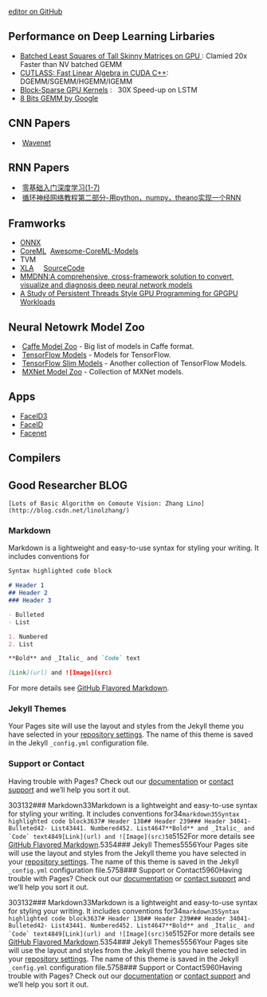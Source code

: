[editor on GitHub](https://github.com/fsword73/jianyang.github.io/edit/master/index.md)

## Performance on Deep Learning Lirbaries 
- [Batched Least Squares of Tall Skinny Matrices on GPU ](https://www.nag.com/doc/techrep/pdf/tr1_17.pdf) : Clamied 20x Faster than NV batched GEMM
- [CUTLASS: Fast Linear Algebra in CUDA C++](https://devblogs.nvidia.com/parallelforall/cutlass-linear-algebra-cuda/): DGEMM/SGEMM/HGEMM/IGEMM
- [Block-Sparse GPU Kernels](https://blog.openai.com/block-sparse-gpu-kernels/) :   30X Speed-up on LSTM 
- [8 Bits GEMM by Google](https://github.com/google/gemmlowp)
  

## CNN Papers 
-  [Wavenet](https://arxiv.org/pdf/1609.03499.pdf) 
## RNN Papers
-  [零基础入门深度学习(1-7)](https://www.zybuluo.com/hanbingtao/note/433855)
-  [循环神经网络教程第二部分-用python，numpy，theano实现一个RNN](https://zhuanlan.zhihu.com/p/22289383)
## Framworks
- [ONNX](https://github.com/onnx/onnx/blob/master/docs/IR.md)
- [CoreML](https://developer.apple.com/machine-learning/)
  [Awesome-CoreML-Models](https://github.com/likedan/Awesome-CoreML-Models)
- TVM
- [XLA](https://autodiff-workshop.github.io/slides/JeffDean.pdf)
     [SourceCode](https://github.com/tensorflow/tensorflow/tree/master/tensorflow/compiler)
- [MMDNN:A comprehensive, cross-framework solution to convert, visualize and diagnosis deep neural network models](https://github.com/Microsoft/MMdnn)
- [A Study of Persistent Threads Style GPU Programming for GPGPU Workloads](http://www.idav.ucdavis.edu/func/return_pdf?pub_id=1089)
## Neural Netowrk Model Zoo
-  [Caffe Model Zoo](https://github.com/BVLC/caffe/wiki/Model-Zoo) - Big list of models in Caffe format.
-  [TensorFlow Models](https://github.com/tensorflow/models) - Models for TensorFlow.
-  [TensorFlow Slim Models](https://github.com/tensorflow/models/blob/master/slim/README.md) - Another collection of TensorFlow Models.
-  [MXNet Model Zoo](https://mxnet.incubator.apache.org/model_zoo/) - Collection of MXNet models.
## Apps
- [FaceID3](https://arxiv.org/abs/1502.00873)
- [FaceID](http://mmlab.ie.cuhk.edu.hk/pdf/YiSun_CVPR14.pdf)
- [Facenet](https://github.com/davidsandberg/facenet)
## Compilers 


## Good Researcher BLOG
    [Lots of Basic Algorithm on Comoute Vision: Zhang Lino](http://blog.csdn.net/linolzhang/)

### Markdown
Markdown is a lightweight and easy-to-use syntax for styling your writing. It includes conventions for
```markdown
Syntax highlighted code block

# Header 1
## Header 2
### Header 3

- Bulleted
- List

1. Numbered
2. List

**Bold** and _Italic_ and `Code` text

[Link](url) and ![Image](src)
```

For more details see [GitHub Flavored Markdown](https://guides.github.com/features/mastering-markdown/).

### Jekyll Themes

Your Pages site will use the layout and styles from the Jekyll theme you have selected in your [repository settings](https://github.com/fsword73/jianyang.github.io/settings). The name of this theme is saved in the Jekyll `_config.yml` configuration file.

### Support or Contact

Having trouble with Pages? Check out our [documentation](https://help.github.com/categories/github-pages-basics/) or [contact support](https://github.com/contact) and we’ll help you sort it out.

303132### Markdown33Markdown is a lightweight and easy-to-use syntax for styling your writing. It includes conventions for34```markdown35Syntax highlighted code block3637# Header 138## Header 239### Header 34041- Bulleted42- List43441. Numbered452. List4647**Bold** and _Italic_ and `Code` text4849[Link](url) and ![Image](src)50```5152For more details see [GitHub Flavored Markdown](https://guides.github.com/features/mastering-markdown/).5354### Jekyll Themes5556Your Pages site will use the layout and styles from the Jekyll theme you have selected in your [repository settings](https://github.com/fsword73/jianyang.github.io/settings). The name of this theme is saved in the Jekyll `_config.yml` configuration file.5758### Support or Contact5960Having trouble with Pages? Check out our [documentation](https://help.github.com/categories/github-pages-basics/) or [contact support](https://github.com/contact) and we’ll help you sort it out.


303132### Markdown33Markdown is a lightweight and easy-to-use syntax for styling your writing. It includes conventions for34```markdown35Syntax highlighted code block3637# Header 138## Header 239### Header 34041- Bulleted42- List43441. Numbered452. List4647**Bold** and _Italic_ and `Code` text4849[Link](url) and ![Image](src)50```5152For more details see [GitHub Flavored Markdown](https://guides.github.com/features/mastering-markdown/).5354### Jekyll Themes5556Your Pages site will use the layout and styles from the Jekyll theme you have selected in your [repository settings](https://github.com/fsword73/jianyang.github.io/settings). The name of this theme is saved in the Jekyll `_config.yml` configuration file.5758### Support or Contact5960Having trouble with Pages? Check out our [documentation](https://help.github.com/categories/github-pages-basics/) or [contact support](https://github.com/contact) and we’ll help you sort it out.

